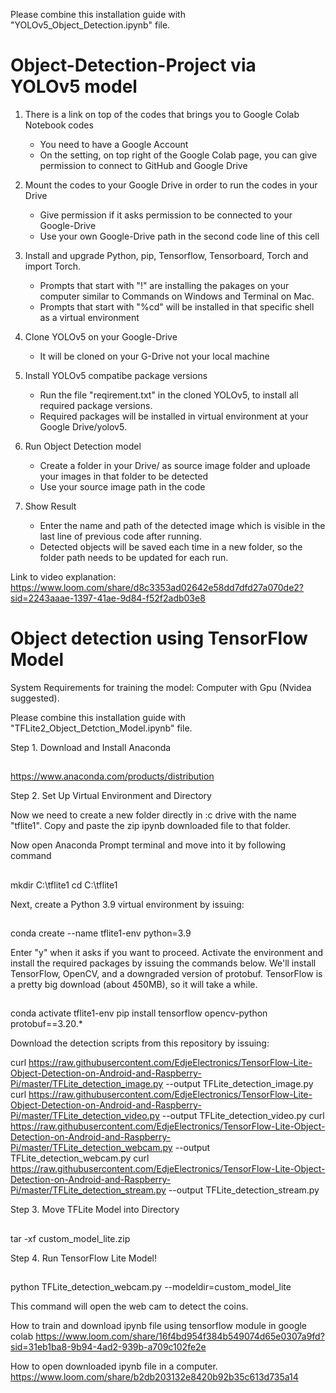 Please combine this installation guide with "YOLOv5_Object_Detection.ipynb" file.

# Object-Detection-Project via YOLOv5 model
1. There is a link on top of the codes that brings you to Google Colab Notebook codes
   * You need to have a Google Account
   * On the setting, on top right of the Google Colab page, you can give permission to connect to GitHub and Google Drive

2. Mount the codes to your Google Drive in order to run the codes in your Drive
   * Give permission if it asks permission to be connected to your Google-Drive
   * Use your own Google-Drive path in the second code line of this cell

3. Install and upgrade Python, pip, Tensorflow, Tensorboard, Torch and import Torch.
   * Prompts that start with "!" are installing the pakages on your computer similar to Commands on Windows and Terminal on Mac.
   * Prompts that start with "%cd" will be installed in that specific shell as a virtual environment

4. Clone YOLOv5 on your Google-Drive
   * It will be cloned on your G-Drive not your local machine
  
6. Install YOLOv5 compatibe package versions 
   * Run the file "reqirement.txt" in the cloned YOLOv5, to install all required package versions.
   * Required packages will be installed in virtual environment at your Google Drive/yolov5.
   
8. Run Object Detection model
   * Create a folder in your Drive/ as source image folder and uploade your images in that folder to be detected
   * Use your source image path in the code
  
9. Show Result
   * Enter the name and path of the detected image which is visible in the last line of previous code after running.
   * Detected objects will be saved each time in a new folder, so the folder path needs to be updated for each run. 
   
Link to video explanation: 
https://www.loom.com/share/d8c3353ad02642e58dd7dfd27a070de2?sid=2243aaae-1397-41ae-9d84-f52f2adb03e8



# Object detection using TensorFlow Model 

System Requirements for training the model: Computer with Gpu (Nvidea suggested).

Please combine this installation guide with "TFLite2_Object_Detction_Model.ipynb" file.

Step 1. Download and Install Anaconda

##
https://www.anaconda.com/products/distribution

Step 2. Set Up Virtual Environment and Directory

Now we need to create a new folder directly in :c drive with the name "tflite1".
Copy and paste the zip ipynb downloaded file to that folder. 

Now open Anaconda Prompt terminal and move into it by following command 

##
mkdir C:\tflite1
cd C:\tflite1

Next, create a Python 3.9 virtual environment by issuing:

##
conda create --name tflite1-env python=3.9

Enter "y" when it asks if you want to proceed. Activate the environment and install the required packages by issuing the commands below. We'll install TensorFlow, OpenCV, and a downgraded version of protobuf. TensorFlow is a pretty big download (about 450MB), so it will take a while.

##
conda activate tflite1-env
pip install tensorflow opencv-python protobuf==3.20.*

Download the detection scripts from this repository by issuing:

curl https://raw.githubusercontent.com/EdjeElectronics/TensorFlow-Lite-Object-Detection-on-Android-and-Raspberry-Pi/master/TFLite_detection_image.py --output TFLite_detection_image.py
curl https://raw.githubusercontent.com/EdjeElectronics/TensorFlow-Lite-Object-Detection-on-Android-and-Raspberry-Pi/master/TFLite_detection_video.py --output TFLite_detection_video.py
curl https://raw.githubusercontent.com/EdjeElectronics/TensorFlow-Lite-Object-Detection-on-Android-and-Raspberry-Pi/master/TFLite_detection_webcam.py --output TFLite_detection_webcam.py
curl https://raw.githubusercontent.com/EdjeElectronics/TensorFlow-Lite-Object-Detection-on-Android-and-Raspberry-Pi/master/TFLite_detection_stream.py --output TFLite_detection_stream.py


Step 3. Move TFLite Model into Directory


##
tar -xf custom_model_lite.zip


Step 4. Run TensorFlow Lite Model!


##
python TFLite_detection_webcam.py --modeldir=custom_model_lite


This command will open the web cam to detect the coins. 


How to train and download ipynb file using tensorflow module in google colab 
https://www.loom.com/share/16f4bd954f384b549074d65e0307a9fd?sid=31eb1ba8-9b94-4ad2-939b-a709c102fe2e

How to open downloaded ipynb file in a computer. 
https://www.loom.com/share/b2db203132e8420b92b35c613d735a14


